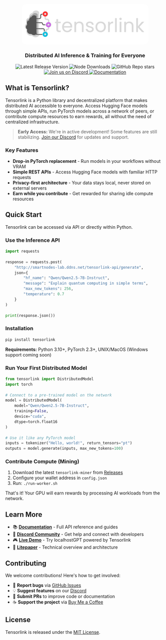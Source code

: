 <p align="center">
  <img src="https://raw.githubusercontent.com/smartnodes-lab/tensorlink/main/docs/images/logo.png" alt="Logo" width="400" style="max-width:100%; border-radius:12px;">
</p>

<h3 align="center">Distributed AI Inference & Training for Everyone</h3>

<p align="center">
 <img src="https://img.shields.io/github/v/release/smartnodes-lab/tensorlink?label=Latest%20Release&color=ff69b4" alt="Latest Release Version" />
  <img src="https://img.shields.io/github/downloads/smartnodes-lab/tensorlink/total?label=Node%20Downloads&color=e5e52e" alt="Node Downloads"/>
  <img src="https://img.shields.io/github/stars/smartnodes-lab/tensorlink?style=social" alt="GitHub Repo stars"/>
  <a href="https://discord.gg/aCW2kTNzJ2">
    <img src="https://img.shields.io/badge/Join%20Discord-5865F2?logo=discord&logoColor=white" alt="Join us on Discord"/>
  </a>
  <a href="https://smartnodes.ca/tensorlink/docs" target="_blank">
    <img src="https://img.shields.io/badge/Documentation-1d72b8?logo=readthedocs&logoColor=white" alt="Documentation"/>
  </a>
</p>

## What is Tensorlink?

Tensorlink is a Python library and decentralized platform that makes distributed AI accessible to everyone. 
Access Hugging Face models through simple APIs, run PyTorch models across a network of peers, or contribute compute 
resources to earn rewards, all without the need of centralized infrastructure.

> **Early Access:** We're in active development! Some features are still stabilizing. [Join our Discord](https://discord.gg/aCW2kTNzJ2) for updates and support.

### Key Features
- **Drop-in PyTorch replacement** - Run models in your workflows without VRAM
- **Simple REST APIs** - Access Hugging Face models with familiar HTTP requests  
- **Privacy-first architecture** - Your data stays local, never stored on external servers
- **Earn while you contribute** - Get rewarded for sharing idle compute resources

## Quick Start

Tensorlink can be accessed via API or directly within Python. 

### Use the Inference API

```python
import requests

response = requests.post(
    "http://smartnodes-lab.ddns.net/tensorlink-api/generate",
    json={
        "hf_name": "Qwen/Qwen2.5-7B-Instruct",
        "message": "Explain quantum computing in simple terms",
        "max_new_tokens": 256,
        "temperature": 0.7
    }
)

print(response.json())
```

### Installation

```bash
pip install tensorlink
```

**Requirements:** Python 3.10+, PyTorch 2.3+, UNIX/MacOS (Windows support coming soon)

### Run Your First Distributed Model

```python
from tensorlink import DistributedModel
import torch

# Connect to a pre-trained model on the network
model = DistributedModel(
    model="Qwen/Qwen2.5-7B-Instruct",
    training=False,
    device="cuda",
    dtype=torch.float16
)

# Use it like any PyTorch model
inputs = tokenizer("Hello, world!", return_tensors="pt")
outputs = model.generate(inputs, max_new_tokens=100)
```

### Contribute Compute (Mining)

1. Download the latest `tensorlink-miner` from [Releases](...)
2. Configure your wallet address in `config.json`
3. Run: `./run-worker.sh`

That's it! Your GPU will earn rewards by processing AI workloads from the network.

## Learn More

- 📚 **[Documentation](https://smartnodes.ca/tensorlink/docs)** - Full API reference and guides
- 💬 **[Discord Community](https://discord.gg/aCW2kTNzJ2)** - Get help and connect with developers
- 🎮 **[Live Demo](https://smartnodes.ca/localhostGPT)** - Try localhostGPT powered by Tensorlink
- 📘 **[Litepaper](docs/LITEPAPER.md)** - Technical overview and architecture

## Contributing

We welcome contributions! Here's how to get involved:

- 🐛 **Report bugs** via [GitHub Issues](https://github.com/smartnodes-lab/tensorlink/issues)
- 💡 **Suggest features** on our [Discord](https://discord.gg/aCW2kTNzJ2)
- 🔧 **Submit PRs** to improve code or documentation
- ☕ **Support the project** via [Buy Me a Coffee](https://www.buymeacoffee.com/smartnodes)

## License

Tensorlink is released under the [MIT License](LICENSE).
